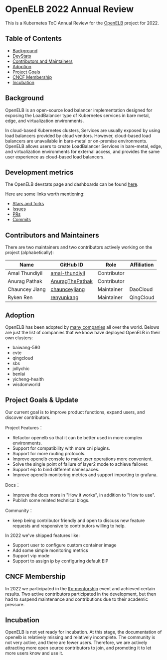 # OpenELB 2022 Annual Review

This is a Kubernetes ToC Annual Review for the [OpenELB](https://openelb.io/) project for 2022.

## Table of Contents

- [Background](#background)
- [DevStats](#development-metrics)
- [Contributors and Maintainers](#contributors-and-maintainers)
- [Adoption](#adoption)
- [Project Goals](#project-goals)
- [CNCF Membership](#cncf-membership)
- [Incubation](#incubation)

## Background

OpenELB is an open-source load balancer implementation designed for exposing the LoadBalancer type of Kubernetes services in bare metal, edge, and virtualization environments.

In cloud-based Kubernetes clusters, Services are usually exposed by using load balancers provided by cloud vendors. However, cloud-based load balancers are unavailable in bare-metal or on-premise environments. OpenELB allows users to create LoadBalancer Services in bare-metal, edge, and virtualization environments for external access, and provides the same user experience as cloud-based load balancers.

## Development metrics

The OpenELB devstats page and dashboards can be found [here](https://openelb.devstats.cncf.io/).

Here are some links worth mentioning:

- [Stars and forks](https://openelb.devstats.cncf.io/d/3/stars-and-forks-by-repository?orgId=1&from=now-1y&to=now)
- [Issues](https://openelb.devstats.cncf.io/d/12/issues-opened-closed-by-repository-group?orgId=1)
- [PRs](https://openelb.devstats.cncf.io/d/15/new-prs-in-repository-groups?orgId=1&var-period=d&var-repogroup_name=All)
- [Commits](https://openelb.devstats.cncf.io/d/2/commits-repository-groups?orgId=1)


## Contributors and Maintainers

There are two maintainers and two contributors actively working on the project (alphabetically):

| Name           | GitHub ID                                           | Role        | Affiliation |
| -------------- | --------------------------------------------------- | ----------- | ----------- |
| Amal Thundiyil | [amal-thundiyil](https://github.com/amal-thundiyil) | Contributor |             |
| Anurag Pathak  | [AnuragThePathak](https://github.com/AnuragThePathak) | Contributor |             |
| Chauncey Jiang | [chaunceyjiang](https://github.com/chaunceyjiang)   | Maintainer  | DaoCloud    |
| Ryken Ren      | [renyunkang](https://github.com/renyunkang)         | Maintainer  | QingCloud   |


## Adoption

OpenELB has been adopted by [many companies](https://github.com/openelb/openelb/blob/master/ADOPTERS.md) all over the world. Belows are just the list of companies that we know have deployed OpenELB in their own clusters:
- baiwang-580
- cvte
- qingcloud
- sbs
- jollychic
- benlai
- yicheng-health
- wisdomworld


## Project Goals & Update
<!-- What are the current goals of the project? For example, are you working on major new features? Or are you concentrating on adoption or documentation? -->
Our current goal is to improve product functions, expand users, and discover contributors.

Project Features：
- Refactor openelb so that it can be better used in more complex environments.
- Support for compatibility with more cni plugins.
- Support for more routing protocols.
- Improve openelb console to make user operations more convenient.
- Solve the single point of failure of layer2 mode to achieve failover.
- Support eip to bind different namespaces.
- Improve openelb monitoring metrics and support importing to grafana.

Docs：
- Improve the docs more in "How it works", in addition to "How to use".
- Publish some related technical blogs.

Community：
- keep being contributor friendly and open to discuss new feature requests and responsive to contributors willing to help.


In 2022 we've shipped features like:
- Support user to configure custom container image
- Add some simple monitoring metrics
- Support vip mode
- Support to assign ip by configuring default EIP

## CNCF Membership

In 2022 we participated in the [lfx-mentorship](https://github.com/cncf/mentoring/tree/main/programs/lfx-mentorship/2022/02-Summer#openelb) event and achieved certain results. Two active contributors participated in the development, but then had to suspend maintenance and contributions due to their academic pressure.


## Incubation

OpenELB is not yet ready for incubation. At this stage, the documentation of openelb is relatively missing and relatively incomplete. The community is not very active, and there are fewer users. Therefore, we are actively attracting more open source contributors to join, and promoting it to let more users know and use it.